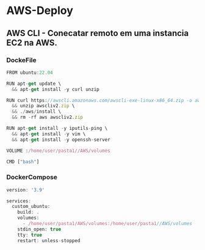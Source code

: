 # AWS-Deploy


## AWS CLI - Conecatar remoto em uma instancia EC2 na AWS. 

### DockeFile

```js
FROM ubuntu:22.04

RUN apt-get update \
  && apt-get install -y curl unzip

RUN curl https://awscli.amazonaws.com/awscli-exe-linux-x86_64.zip -o awscliv2.zip \
  && unzip awscliv2.zip \
  && ./aws/install \
  && rm -rf aws awscliv2.zip

RUN apt-get install -y iputils-ping \
  && apt-get install -y vim \
  && apt-get install -y openssh-server

VOLUME :/home/user/pasta1//AWS/volumes

CMD ["bash"]
```

### DockerCompose 

```js
version: '3.9'

services:
  custom_ubuntu:
    build: .
    volumes:
      - /home/user/pasta1/AWS/volumes:/home/user/pasta1//AWS/volumes
    stdin_open: true
    tty: true
    restart: unless-stopped
```
